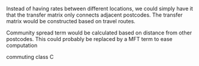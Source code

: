 Instead of having rates between different locations, we could simply have it that the transfer matrix only connects adjacent postcodes. The transfer matrix would be constructed based on travel routes.

Community spread term would be calculated based on distance from other postcodes. This could probably be replaced by a MFT term to ease computation

commuting class C
<!--stackedit_data:
eyJoaXN0b3J5IjpbLTU2MzIyMDg1OSwxMTQ2MDQ1MDU3XX0=
-->